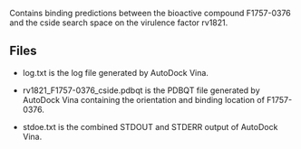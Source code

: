 Contains binding predictions between the bioactive compound F1757-0376 and the cside search space on the virulence factor rv1821.

## Files

- log.txt is the log file generated by AutoDock Vina.

- rv1821_F1757-0376_cside.pdbqt is the PDBQT file generated by AutoDock Vina containing the orientation and binding location of F1757-0376.

- stdoe.txt is the combined STDOUT and STDERR output of AutoDock Vina.

